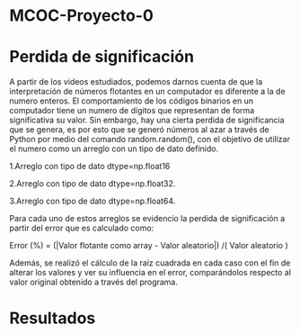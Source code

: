 # MCOC-Proyecto-0
Perdida de significación
===============
A partir de los videos estudiados, podemos darnos cuenta de que la interpretación de números flotantes en un computador es diferente a la de numero enteros. El comportamiento de los códigos binarios en un computador tiene un numero de dígitos que representan de forma significativa su valor. Sin embargo, hay una cierta perdida de significancia que se genera, es por esto que se generó números al azar a través de Python por medio del comando random.random(), con el objetivo de utilizar el numero como un arreglo con un tipo de dato definido.

1.Arreglo con tipo de dato dtype=np.float16

2.Arreglo con tipo de dato dtype=np.float32.

3.Arreglo con tipo de dato dtype=np.float64.

Para cada uno de estos arreglos se evidencio la perdida de significación a partir del error que es calculado como:

Error (%) = (|Valor flotante como array - Valor aleatorio|) /( Valor aleatorio )

Además, se realizó el cálculo de la raíz cuadrada en cada caso con el fin de alterar los valores y ver su influencia en el error, comparándolos respecto al valor original obtenido a través del programa.



Resultados
==============

